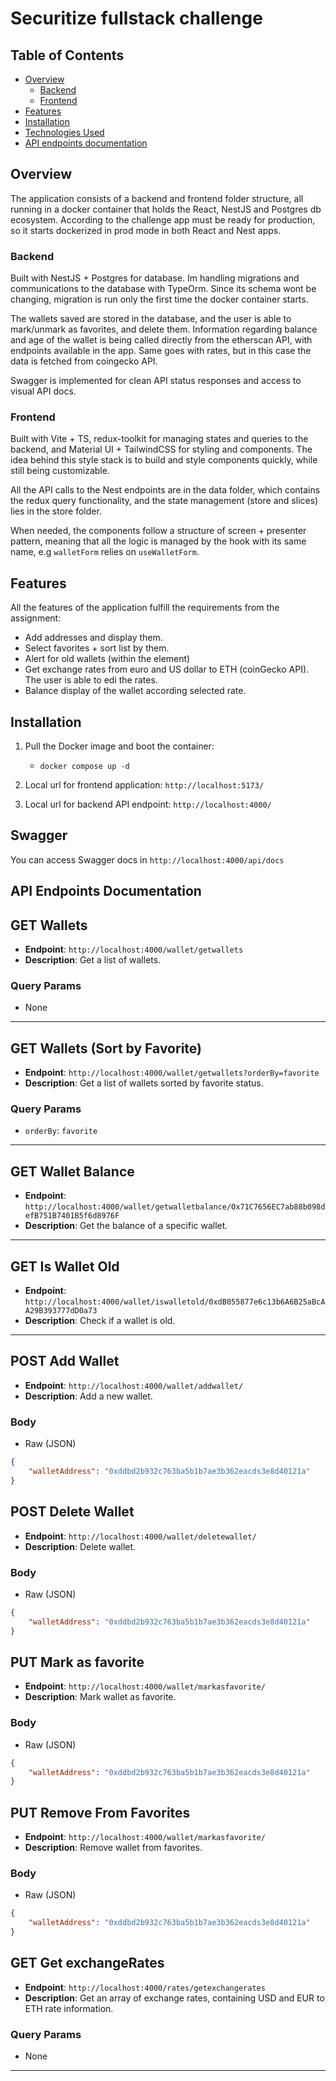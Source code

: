 # Securitize fullstack challenge

## Table of Contents

- [Overview](#overview)
    - [Backend](#backend)
    - [Frontend](#frontend)
- [Features](#features)
- [Installation](#installation)
- [Technologies Used](#technologies-used)
- [API endpoints documentation](#api-endpoints-documentation)

## Overview

The application consists of a backend and frontend folder structure, all running in a docker container that holds the React, NestJS and Postgres db ecosystem. According to the challenge app must be ready for production, so it starts dockerized in prod mode in both React and Nest apps.

### Backend

Built with NestJS + Postgres for database. Im handling migrations and communications to the database with TypeOrm. Since its schema wont be changing, migration is run only the first time the docker container starts.

The wallets saved are stored in the database, and the user is able to mark/unmark as favorites, and delete them. Information regarding balance and age of the wallet is being called directly from the etherscan API, with endpoints available in the app. Same goes with rates, but in this case the data is fetched from coingecko API.

Swagger is implemented for clean API status responses and access to visual API docs.

### Frontend

Built with Vite + TS, redux-toolkit for managing states and queries to the backend, and Material UI + TailwindCSS for styling and components. The idea behind this style stack is to build and style components quickly, while still being customizable.

All the API calls to the Nest endpoints are in the data folder, which contains the redux query functionality, and the state management (store and slices) lies in the store folder.

When needed, the components follow a structure of screen + presenter pattern, meaning that all the logic is managed by the hook with its same name, e.g `walletForm` relies on `useWalletForm`.

## Features

All the features of the application fulfill the requirements from the assignment:

- Add addresses and display them.
- Select favorites + sort list by them.
- Alert for old wallets (within the element)
- Get exchange rates from euro and US dollar to ETH (coinGecko API). The user is able to edi the rates.
- Balance display of the wallet according selected rate.

## Installation

1. Pull the Docker image and boot the container:

    - `docker compose up -d`

2. Local url for frontend application: `http://localhost:5173/`

3. Local url for backend API endpoint: `http://localhost:4000/`

## Swagger 

You can access Swagger docs in `http://localhost:4000/api/docs`

## API Endpoints Documentation

## GET Wallets
- **Endpoint**: `http://localhost:4000/wallet/getwallets`
- **Description**: Get a list of wallets.

### Query Params
- None

---

## GET Wallets (Sort by Favorite)
- **Endpoint**: `http://localhost:4000/wallet/getwallets?orderBy=favorite`
- **Description**: Get a list of wallets sorted by favorite status.

### Query Params
- `orderBy`: `favorite`

---

## GET Wallet Balance
- **Endpoint**: `http://localhost:4000/wallet/getwalletbalance/0x71C7656EC7ab88b098defB751B7401B5f6d8976F`
- **Description**: Get the balance of a specific wallet.

---

## GET Is Wallet Old
- **Endpoint**: `http://localhost:4000/wallet/iswalletold/0xdB055877e6c13b6A6B25aBcAA29B393777dD0a73`
- **Description**: Check if a wallet is old.

---

## POST Add Wallet
- **Endpoint**: `http://localhost:4000/wallet/addwallet/`
- **Description**: Add a new wallet.

### Body
- Raw (JSON)
```json
{
    "walletAddress": "0xddbd2b932c763ba5b1b7ae3b362eacds3e8d40121a"
}
```

## POST Delete Wallet
- **Endpoint**: `http://localhost:4000/wallet/deletewallet/`
- **Description**: Delete wallet.

### Body
- Raw (JSON)
```json
{
    "walletAddress": "0xddbd2b932c763ba5b1b7ae3b362eacds3e8d40121a"
}
```

## PUT Mark as favorite
- **Endpoint**: `http://localhost:4000/wallet/markasfavorite/`
- **Description**: Mark wallet as favorite.

### Body
- Raw (JSON)
```json
{
    "walletAddress": "0xddbd2b932c763ba5b1b7ae3b362eacds3e8d40121a"
}
```

## PUT Remove From Favorites
- **Endpoint**: `http://localhost:4000/wallet/markasfavorite/`
- **Description**: Remove wallet from favorites.

### Body
- Raw (JSON)
```json
{
    "walletAddress": "0xddbd2b932c763ba5b1b7ae3b362eacds3e8d40121a"
}
```

## GET Get exchangeRates
- **Endpoint**: `http://localhost:4000/rates/getexchangerates`
- **Description**: Get an array of exchange rates, containing USD and EUR to ETH rate information.

### Query Params
- None

---

